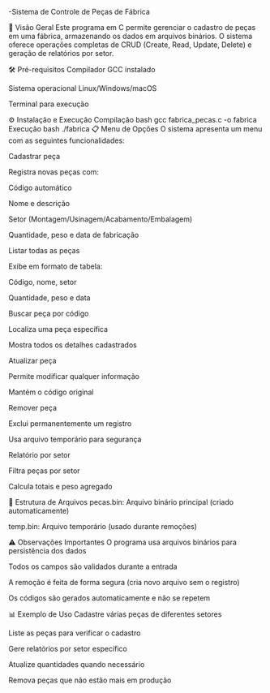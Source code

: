 -Sistema de Controle de Peças de Fábrica

📌 Visão Geral
Este programa em C permite gerenciar o cadastro de peças em uma fábrica, armazenando os dados em arquivos binários. O sistema oferece operações completas de CRUD (Create, Read, Update, Delete) e geração de relatórios por setor.

🛠️ Pré-requisitos
Compilador GCC instalado

Sistema operacional Linux/Windows/macOS

Terminal para execução

⚙️ Instalação e Execução
Compilação
bash
gcc fabrica_pecas.c -o fabrica
Execução
bash
./fabrica
📋 Menu de Opções
O sistema apresenta um menu com as seguintes funcionalidades:

Cadastrar peça

Registra novas peças com:

Código automático

Nome e descrição

Setor (Montagem/Usinagem/Acabamento/Embalagem)

Quantidade, peso e data de fabricação

Listar todas as peças

Exibe em formato de tabela:

Código, nome, setor

Quantidade, peso e data

Buscar peça por código

Localiza uma peça específica

Mostra todos os detalhes cadastrados

Atualizar peça

Permite modificar qualquer informação

Mantém o código original

Remover peça

Exclui permanentemente um registro

Usa arquivo temporário para segurança

Relatório por setor

Filtra peças por setor

Calcula totais e peso agregado

📁 Estrutura de Arquivos
pecas.bin: Arquivo binário principal (criado automaticamente)

temp.bin: Arquivo temporário (usado durante remoções)

⚠️ Observações Importantes
O programa usa arquivos binários para persistência dos dados

Todos os campos são validados durante a entrada

A remoção é feita de forma segura (cria novo arquivo sem o registro)

Os códigos são gerados automaticamente e não se repetem

📊 Exemplo de Uso
Cadastre várias peças de diferentes setores

Liste as peças para verificar o cadastro

Gere relatórios por setor específico

Atualize quantidades quando necessário

Remova peças que não estão mais em produção



